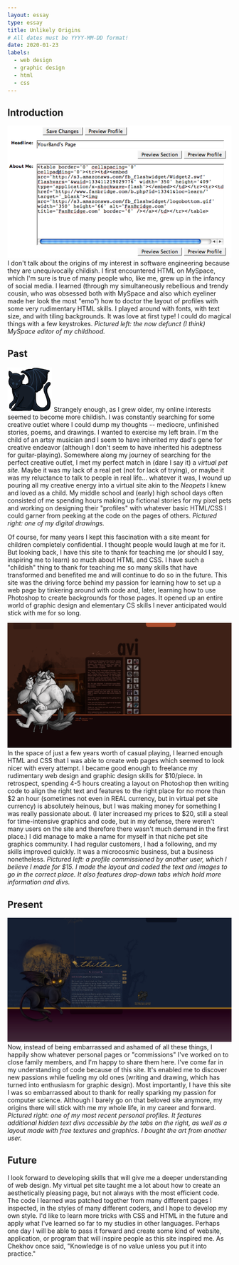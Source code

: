 ```yaml
---
layout: essay
type: essay
title: Unlikely Origins
# All dates must be YYYY-MM-DD format!
date: 2020-01-23
labels:
  - web design
  - graphic design
  - html
  - css
---
```



## Introduction
<img class="ui medium left floated image" src="../images/essay1.png">
I don't talk about the origins of my interest in software engineering because they are unequivocally childish. I first encountered HTML on MySpace, which I'm sure is true of many people who, like me, grew up in the infancy of social media. I learned (through my simultaneously rebellious and trendy cousin, who was obsessed both with MySpace and also which eyeliner made her look the most "emo") how to doctor the layout of profiles with some very rudimentary HTML skills. I played around with fonts, with text size, and with tiling backgrounds. It was love at first type! I could do magical things with a few keystrokes. 
<i>Pictured left: the now defunct (I think) MySpace editor of my childhood.</i>

## Past
<img class="ui small right floated image" src="../images/essay4.png">
Strangely enough, as I grew older, my online interests seemed to become more childish. I was constantly searching for some creative outlet where I could dump my thoughts -- mediocre, unfinished stories, poems, and drawings. I wanted to exercise my left brain. I'm the child of an artsy musician and I seem to have inherited my dad's gene for creative endeavor (although I don't seem to have inherited his adeptness for guitar-playing). Somewhere along my journey of searching for the perfect creative outlet, I met my perfect match in (dare I say it) a <i>virtual pet site</i>. Maybe it was my lack of a real pet (not for lack of trying), or maybe it was my reluctance to talk to people in real life... whatever it was, I wound up pouring all my creative energy into a virtual site akin to the <i>Neopets</i> I knew and loved as a child. My middle school and (early) high school days often consisted of me spending hours making up fictional stories for my pixel pets and working on designing their "profiles" with whatever basic HTML/CSS I could garner from peeking at the code on the pages of others. 
<i>Pictured right: one of my digital drawings.</i>

Of course, for many years I kept this fascination with a site meant for children completely confidential. I thought people would laugh at me for it. But looking back, I have this site to thank for teaching me (or should I say, inspiring me to learn) so much about HTML and CSS. I have such a "childish" thing to thank for teaching me so many skills that have transformed and benefited me and will continue to do so in the future. This site was the driving force behind my passion for learning how to set up a web page by tinkering around with code and, later, learning how to use Photoshop to create backgrounds for those pages. It opened up an entire world of graphic design and elementary CS skills I never anticipated would stick with me for so long.

<img class="ui medium left floated image" src="../images/essay3.png">
In the space of just a few years worth of casual playing, I learned enough HTML and CSS that I was able to create web pages which seemed to look nicer with every attempt. I became good enough to freelance my rudimentary web design and graphic design skills for $10/piece. In retrospect, spending 4-5 hours creating a layout on Photoshop then writing code to align the right text and features to the right place for no more than $2 an hour (sometimes not even in REAL currency, but in virtual pet site currency) is absolutely heinous, but I was making money for something I was really passionate about. (I later increased my prices to $20, still a steal for time-intensive graphics and code, but in my defense, there weren't many users on the site and therefore there wasn't much demand in the first place.) I did manage to make a name for myself in that niche pet site graphics community. I had regular customers, I had a following, and my skills improved quickly. It was a microcosmic business, but a business nonetheless. 
<i>Pictured left: a profile commissioned by another user, which I believe I made for $15. I made the layout and coded the text and images to go in the correct place. It also features drop-down tabs which hold more information and divs.</i>

## Present
<img class="ui medium right floated image" src="../images/essay2.png">
Now, instead of being embarrassed and ashamed of all these things, I happily show whatever personal pages or "commissions" I've worked on to close family members, and I'm happy to share them here. I've come far in my understanding of code because of this site. It's enabled me to discover new passions while fueling my old ones (writing and drawing, which has turned into enthusiasm for graphic design). Most importantly, I have this site I was so embarrassed about to thank for really sparking my passion for computer science. Although I barely go on that beloved site anymore, my origins there will stick with me my whole life, in my career and forward.
<i>Pictured right: one of my most recent personal profiles. It features additional hidden text divs accessible by the tabs on the right, as well as a layout made with free textures and graphics. I bought the art from another user.</i>

## Future
I look forward to developing skills that will give me a deeper understanding of web design. My virtual pet site taught me a lot about how to create an aesthetically pleasing page, but not always with the most efficient code. The code I learned was patched together from many different pages I inspected, in the styles of many different coders, and I hope to develop my own style. I'd like to learn more tricks with CSS and HTML in the future and apply what I've learned so far to my studies in other languages. Perhaps one day I will be able to pass it forward and create some kind of website, application, or program that will inspire people as this site inspired me. As Chekhov once said, "Knowledge is of no value unless you put it into practice."
